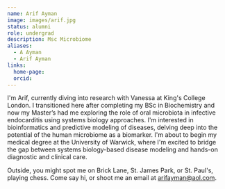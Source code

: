 ```yaml
---
name: Arif Ayman
image: images/arif.jpg
status: alumni
role: undergrad
description: Msc Microbiome
aliases:
  - A Ayman
  - Arif Ayman
links:
  home-page:
  orcid: 
---
```


I'm Arif, currently diving into research with Vanessa at King's College London. I transitioned here after completing my BSc in Biochemistry and now my Master’s had me exploring the role of oral microbiota in infective endocarditis using systems biology approaches. I'm interested in bioinformatics and predictive modeling of diseases, delving deep into the potential of the human microbiome as a biomarker. I'm about to begin my medical degree at the University of Warwick, where I'm excited to bridge the gap between systems biology-based disease modeling and hands-on diagnostic and clinical care.

Outside, you might spot me on Brick Lane, St. James Park, or St. Paul's, playing chess. Come say hi, or shoot me an email at arifayman@aol.com.
